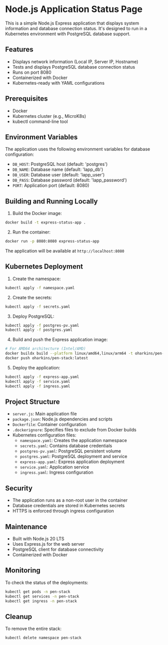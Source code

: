 # Node.js Application Status Page

This is a simple Node.js Express application that displays system information and database connection status. It's designed to run in a Kubernetes environment with PostgreSQL database support.

## Features

- Displays network information (Local IP, Server IP, Hostname)
- Tests and displays PostgreSQL database connection status
- Runs on port 8080
- Containerized with Docker
- Kubernetes-ready with YAML configurations

## Prerequisites

- Docker
- Kubernetes cluster (e.g., MicroK8s)
- kubectl command-line tool

## Environment Variables

The application uses the following environment variables for database configuration:

- `DB_HOST`: PostgreSQL host (default: 'postgres')
- `DB_NAME`: Database name (default: 'lapp_db')
- `DB_USER`: Database user (default: 'lapp_user')
- `DB_PASS`: Database password (default: 'lapp_password')
- `PORT`: Application port (default: 8080)

## Building and Running Locally

1. Build the Docker image:
```bash
docker build -t express-status-app .
```

2. Run the container:
```bash
docker run -p 8080:8080 express-status-app
```

The application will be available at `http://localhost:8080`

## Kubernetes Deployment

1. Create the namespace:
```bash
kubectl apply -f namespace.yaml
```

2. Create the secrets:
```bash
kubectl apply -f secrets.yaml
```

3. Deploy PostgreSQL:
```bash
kubectl apply -f postgres-pv.yaml
kubectl apply -f postgres.yaml
```

4. Build and push the Express application image:
```bash
# For AMD64 architecture (Intel/AMD)
docker buildx build --platform linux/amd64,linux/arm64 -t oharkins/pen-stack:latest .
docker push oharkins/pen-stack:latest
```

5. Deploy the application:
```bash
kubectl apply -f express-app.yaml
kubectl apply -f service.yaml
kubectl apply -f ingress.yaml
```

## Project Structure

- `server.js`: Main application file
- `package.json`: Node.js dependencies and scripts
- `Dockerfile`: Container configuration
- `.dockerignore`: Specifies files to exclude from Docker builds
- Kubernetes configuration files:
  - `namespace.yaml`: Creates the application namespace
  - `secrets.yaml`: Contains database credentials
  - `postgres-pv.yaml`: PostgreSQL persistent volume
  - `postgres.yaml`: PostgreSQL deployment and service
  - `express-app.yaml`: Express application deployment
  - `service.yaml`: Application service
  - `ingress.yaml`: Ingress configuration

## Security

- The application runs as a non-root user in the container
- Database credentials are stored in Kubernetes secrets
- HTTPS is enforced through ingress configuration

## Maintenance

- Built with Node.js 20 LTS
- Uses Express.js for the web server
- PostgreSQL client for database connectivity
- Containerized with Docker

## Monitoring

To check the status of the deployments:

```bash
kubectl get pods -n pen-stack
kubectl get services -n pen-stack
kubectl get ingress -n pen-stack
```

## Cleanup

To remove the entire stack:

```bash
kubectl delete namespace pen-stack
``` 